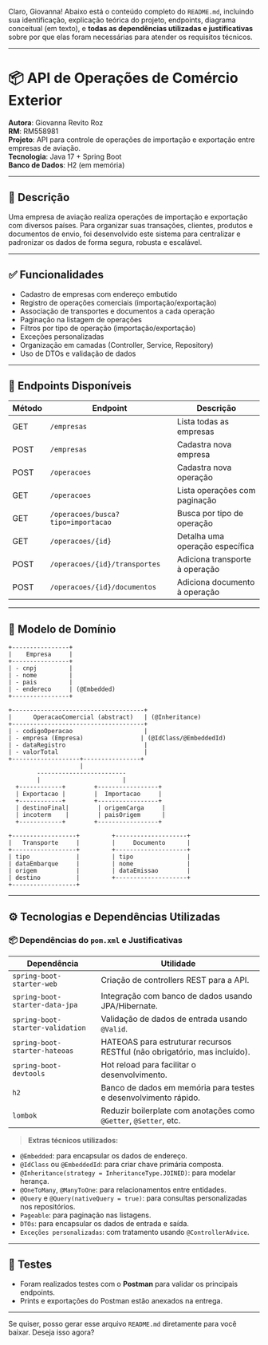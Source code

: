 Claro, Giovanna! Abaixo está o conteúdo completo do `README.md`, incluindo sua identificação, explicação teórica do projeto, endpoints, diagrama conceitual (em texto), e **todas as dependências utilizadas e justificativas** sobre por que elas foram necessárias para atender os requisitos técnicos.

---

# 📦 API de Operações de Comércio Exterior

**Autora**: Giovanna Revito Roz  
**RM**: RM558981  
**Projeto**: API para controle de operações de importação e exportação entre empresas de aviação.  
**Tecnologia**: Java 17 + Spring Boot  
**Banco de Dados**: H2 (em memória)

---

## 📘 Descrição

Uma empresa de aviação realiza operações de importação e exportação com diversos países. Para organizar suas transações, clientes, produtos e documentos de envio, foi desenvolvido este sistema para centralizar e padronizar os dados de forma segura, robusta e escalável.

---

## ✅ Funcionalidades

- Cadastro de empresas com endereço embutido
- Registro de operações comerciais (importação/exportação)
- Associação de transportes e documentos a cada operação
- Paginação na listagem de operações
- Filtros por tipo de operação (importação/exportação)
- Exceções personalizadas
- Organização em camadas (Controller, Service, Repository)
- Uso de DTOs e validação de dados

---

## 🔗 Endpoints Disponíveis

| Método | Endpoint                              | Descrição                                  |
|--------|----------------------------------------|--------------------------------------------|
| GET    | `/empresas`                            | Lista todas as empresas                    |
| POST   | `/empresas`                            | Cadastra nova empresa                      |
| POST   | `/operacoes`                           | Cadastra nova operação                     |
| GET    | `/operacoes`                           | Lista operações com paginação             |
| GET    | `/operacoes/busca?tipo=importacao`     | Busca por tipo de operação                 |
| GET    | `/operacoes/{id}`                      | Detalha uma operação específica            |
| POST   | `/operacoes/{id}/transportes`          | Adiciona transporte à operação             |
| POST   | `/operacoes/{id}/documentos`           | Adiciona documento à operação              |

---

## 🧱 Modelo de Domínio

```
+----------------+
|    Empresa     |
+----------------+
| - cnpj         |
| - nome         |
| - pais         |
| - endereco     | (@Embedded)
+----------------+

+-------------------------------------+
|      OperacaoComercial (abstract)   | (@Inheritance)
+-------------------------------------+
| - codigoOperacao                    |
| - empresa (Empresa)                | (@IdClass/@EmbeddedId)
| - dataRegistro                      |
| - valorTotal                        |
+-------------------+----------------+
                    |
        -------------------------
        |                       |
  +------------+        +-----------------+
  | Exportacao |        |  Importacao     |
  +------------+        +-----------------+
  | destinoFinal|        | origemCarga     |
  | incoterm    |        | paisOrigem      |
  +------------+        +-----------------+

+------------------+         +--------------------+
|   Transporte     |         |     Documento      |
+------------------+         +--------------------+
| tipo             |         | tipo               |
| dataEmbarque     |         | nome               |
| origem           |         | dataEmissao        |
| destino          |         +--------------------+
+------------------+
```

---

## ⚙️ Tecnologias e Dependências Utilizadas

### 📦 **Dependências do `pom.xml` e Justificativas**

| Dependência                          | Utilidade                                                                 |
|-------------------------------------|---------------------------------------------------------------------------|
| `spring-boot-starter-web`           | Criação de controllers REST para a API.                                   |
| `spring-boot-starter-data-jpa`      | Integração com banco de dados usando JPA/Hibernate.                       |
| `spring-boot-starter-validation`    | Validação de dados de entrada usando `@Valid`.                            |
| `spring-boot-starter-hateoas`       | HATEOAS para estruturar recursos RESTful (não obrigatório, mas incluído). |
| `spring-boot-devtools`              | Hot reload para facilitar o desenvolvimento.                              |
| `h2`                                | Banco de dados em memória para testes e desenvolvimento rápido.          |
| `lombok`                            | Reduzir boilerplate com anotações como `@Getter`, `@Setter`, etc.         |


> **Extras técnicos utilizados:**
- `@Embedded`: para encapsular os dados de endereço.
- `@IdClass` ou `@EmbeddedId`: para criar chave primária composta.
- `@Inheritance(strategy = InheritanceType.JOINED)`: para modelar herança.
- `@OneToMany`, `@ManyToOne`: para relacionamentos entre entidades.
- `@Query` e `@Query(nativeQuery = true)`: para consultas personalizadas nos repositórios.
- `Pageable`: para paginação nas listagens.
- `DTOs`: para encapsular os dados de entrada e saída.
- `Exceções personalizadas`: com tratamento usando `@ControllerAdvice`.

---

## 🧪 Testes

- Foram realizados testes com o **Postman** para validar os principais endpoints.
- Prints e exportações do Postman estão anexados na entrega.

---

Se quiser, posso gerar esse arquivo `README.md` diretamente para você baixar. Deseja isso agora?